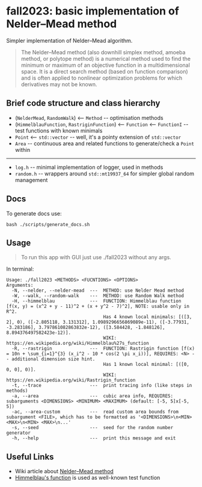 # fall2023: basic implementation of Nelder–Mead method

Simpler implementation of Nelder–Mead algorithm.

> The Nelder–Mead method (also downhill simplex method, amoeba method, or polytope method) is a numerical method used to
> find
> the minimum or maximum of an objective function in a multidimensional space. It is a direct search method (based on
> function
> comparison) and is often applied to nonlinear optimization problems for which derivatives may not be known.

## Brief code structure and class hierarchy

* (`NelderMead`, `RandomWalk`)  <--  `Method` -- optimisation methods
* (`HimmelblauFunction`, `RastriginFunction`)  <-- `Function`  <-- `FunctionI` -- test functions with known minimals
* `Point`  <--  `std::vector` -- well, it's a pointy extension of `std::vector`
* `Area` -- continuous area and related functions to generate/check a `Point` within

---

* `log.h`    -- minimal implementation of logger, used in methods
* `random.h` -- wrappers around `std::mt19937_64` for simpler global random management

## Docs

To generate docs use:

```shell
bash ./scripts/generate_docs.sh
```

## Usage

> To run this app with GUI just use ./fall2023 without any args.

In terminal:

```
Usage: ./fall2023 <METHODS> <FUCNTIONS> <OPTIONS>
Arguments:
  -N, --nelder, --nelder-mead  ---  METHOD: use Nelder Mead method
  -W, --walk, --random-walk    ---  METHOD: use Random Walk method
  -H, --himmelblau             ---  FUNCTION: Himmelblau function [f(x, y) = (x^2 + y - 11)^2 + (x + y^2 - 7)^2], NOTE: usable only in R^2.
                                    Has 4 known local minimals: [([3, 2], 0), ([-2.805118, 3.131312], 1.0989296656869089e-11), ([-3.77931, -3.283186], 3.797861082863832e-12), ([3.584428, -1.848126], 8.894376497582423e-12)].
                                    WIKI: https://en.wikipedia.org/wiki/Himmelblau%27s_function
  -R, --rastrigin              ---  FUNCTION: Rastrigin function [f(x) = 10n + \sum_{i=1}^{3} (x_i^2 - 10 * cos(2 \pi x_i))], REQUIRES: <N> -- additional dimension size hint.
                                    Has 1 known local minimal: [([0, 0, 0], 0)].
                                    WIKI: https://en.wikipedia.org/wiki/Rastrigin_function
  -t, --trace                  ---  print tracing info (like steps in methods)
  -a, --area                   ---  cubic area info, REQUIRES: subarguments <DIMENSIONS> <MINIMUM> <MAXIMUM> (default: [-5, 5]x[-5, 5])
  -ac, --area-custom           ---  read custom area bounds from subargument <FILE>, which has to be formatted as '<DIMENSIONS>\n<MIN> <MAX>\n<MIN> <MAX>\n...'
  -s, --seed                   ---  seed for the random number generator
  -h, --help                   ---  print this message and exit
```

## Useful Links

* Wiki article about [Nelder–Mead method](https://en.wikipedia.org/wiki/Nelder–Mead_method)
* [Himmelblau's function](https://en.wikipedia.org/wiki/Himmelblau%27s_function) is used as well-known test function